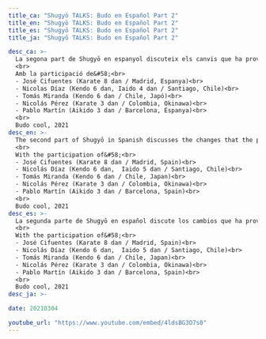 ```yaml
---
title_ca: "Shugyō TALKS: Budo en Español Part 2"
title_en: "Shugyō TALKS: Budo en Español Part 2"
title_es: "Shugyō TALKS: Budo en Español Part 2"
title_ja: "Shugyō TALKS: Budo en Español Part 2"

desc_ca: >-
  La segona part de Shugyō en espanyol discuteix els canvis que ha provocat la pandèmia en la pràctica de les arts marcials tradicionals, els seus avantatges i desavantatges, i el paper de les xarxes socials com a promotores d'aspectes positius i negatius del Budo.
  <br>
  Amb la participació de&#58;<br>
  - José Cifuentes (Karate 8 dan / Madrid, Espanya)<br>
  - Nicolas Díaz (Kendo 6 dan, Iaido 4 dan / Santiago, Chile)<br>
  - Tomás Miranda (Kendo 6 dan / Chile, Japó)<br>
  - Nicolás Pérez (Karate 3 dan / Colombia, Okinawa)<br>
  - Pablo Martín (Aikido 3 dan / Barcelona, Espanya)<br>
  <br>
  Budo cool, 2021
desc_en: >-
  The second part of Shugyō in Spanish discusses the changes that the pandemic has caused in the practice of traditional martial arts, their advantages and disadvantages, and the role of social networks as promoters of positive and negative aspects of Budo.
  <br>
  With the participation of&#58;<br>
  - José Cifuentes (Karate 8 dan / Madrid, Spain)<br>
  - Nicolás Díaz (Kendo 6 dan,  Iaido 5 dan / Santiago, Chile)<br>
  - Tomás Miranda (Kendo 6 dan / Chile, Japan)<br>
  - Nicolás Pérez (Karate 3 dan / Colombia, Okinawa)<br>
  - Pablo Martín (Aikido 3 dan / Barcelona, Spain)<br>
  <br>
  Budo cool, 2021
desc_es: >-
  La segunda parte de Shugyō en español discute los cambios que ha provocado la pandemia en la práctica de las artes marciales tradicionales, sus ventajas y desventajas, y el rol de las redes sociales como promotoras de aspectos positivos y negativos del Budo.
  <br>
  With the participation of&#58;<br>
  - José Cifuentes (Karate 8 dan / Madrid, Spain)<br>
  - Nicolás Díaz (Kendo 6 dan,  Iaido 5 dan / Santiago, Chile)<br>
  - Tomás Miranda (Kendo 6 dan / Chile, Japan)<br>
  - Nicolás Pérez (Karate 3 dan / Colombia, Okinawa)<br>
  - Pablo Martín (Aikido 3 dan / Barcelona, Spain)<br>
  <br>
  Budo cool, 2021
desc_ja: >-

date: 20210304

youtube_url: "https://www.youtube.com/embed/4ldsBG3O7s0"
---
```

